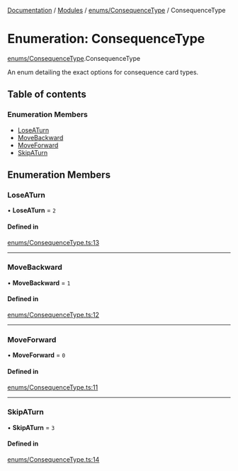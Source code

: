 [Documentation](../README.md) / [Modules](../modules.md) / [enums/ConsequenceType](../modules/enums_ConsequenceType.md) / ConsequenceType

# Enumeration: ConsequenceType

[enums/ConsequenceType](../modules/enums_ConsequenceType.md).ConsequenceType

An enum detailing the exact options for consequence card types.

## Table of contents

### Enumeration Members

- [LoseATurn](enums_ConsequenceType.ConsequenceType.md#loseaturn)
- [MoveBackward](enums_ConsequenceType.ConsequenceType.md#movebackward)
- [MoveForward](enums_ConsequenceType.ConsequenceType.md#moveforward)
- [SkipATurn](enums_ConsequenceType.ConsequenceType.md#skipaturn)

## Enumeration Members

### LoseATurn

• **LoseATurn** = ``2``

#### Defined in

[enums/ConsequenceType.ts:13](https://github.com/Jazzmoon/SawThat/blob/9bc7485/src/shared/enums/ConsequenceType.ts#L13)

___

### MoveBackward

• **MoveBackward** = ``1``

#### Defined in

[enums/ConsequenceType.ts:12](https://github.com/Jazzmoon/SawThat/blob/9bc7485/src/shared/enums/ConsequenceType.ts#L12)

___

### MoveForward

• **MoveForward** = ``0``

#### Defined in

[enums/ConsequenceType.ts:11](https://github.com/Jazzmoon/SawThat/blob/9bc7485/src/shared/enums/ConsequenceType.ts#L11)

___

### SkipATurn

• **SkipATurn** = ``3``

#### Defined in

[enums/ConsequenceType.ts:14](https://github.com/Jazzmoon/SawThat/blob/9bc7485/src/shared/enums/ConsequenceType.ts#L14)
